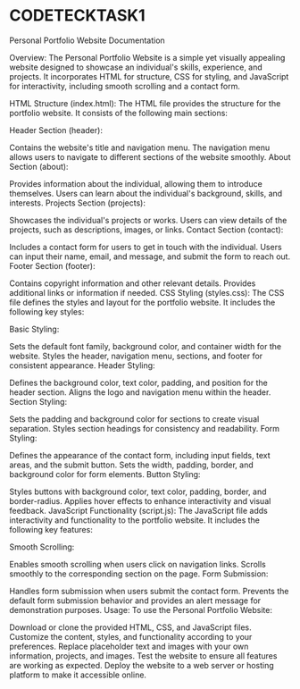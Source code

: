 # CODETECKTASK1
 Personal Portfolio Website Documentation 

Overview:
The Personal Portfolio Website is a simple yet visually appealing website designed to showcase an individual's skills, experience, and projects. It incorporates HTML for structure, CSS for styling, and JavaScript for interactivity, including smooth scrolling and a contact form.

HTML Structure (index.html):
The HTML file provides the structure for the portfolio website. It consists of the following main sections:

Header Section (header):

Contains the website's title and navigation menu.
The navigation menu allows users to navigate to different sections of the website smoothly.
About Section (about):

Provides information about the individual, allowing them to introduce themselves.
Users can learn about the individual's background, skills, and interests.
Projects Section (projects):

Showcases the individual's projects or works.
Users can view details of the projects, such as descriptions, images, or links.
Contact Section (contact):

Includes a contact form for users to get in touch with the individual.
Users can input their name, email, and message, and submit the form to reach out.
Footer Section (footer):

Contains copyright information and other relevant details.
Provides additional links or information if needed.
CSS Styling (styles.css):
The CSS file defines the styles and layout for the portfolio website. It includes the following key styles:

Basic Styling:

Sets the default font family, background color, and container width for the website.
Styles the header, navigation menu, sections, and footer for consistent appearance.
Header Styling:

Defines the background color, text color, padding, and position for the header section.
Aligns the logo and navigation menu within the header.
Section Styling:

Sets the padding and background color for sections to create visual separation.
Styles section headings for consistency and readability.
Form Styling:

Defines the appearance of the contact form, including input fields, text areas, and the submit button.
Sets the width, padding, border, and background color for form elements.
Button Styling:

Styles buttons with background color, text color, padding, border, and border-radius.
Applies hover effects to enhance interactivity and visual feedback.
JavaScript Functionality (script.js):
The JavaScript file adds interactivity and functionality to the portfolio website. It includes the following key features:

Smooth Scrolling:

Enables smooth scrolling when users click on navigation links.
Scrolls smoothly to the corresponding section on the page.
Form Submission:

Handles form submission when users submit the contact form.
Prevents the default form submission behavior and provides an alert message for demonstration purposes.
Usage:
To use the Personal Portfolio Website:

Download or clone the provided HTML, CSS, and JavaScript files.
Customize the content, styles, and functionality according to your preferences.
Replace placeholder text and images with your own information, projects, and images.
Test the website to ensure all features are working as expected.
Deploy the website to a web server or hosting platform to make it accessible online.
